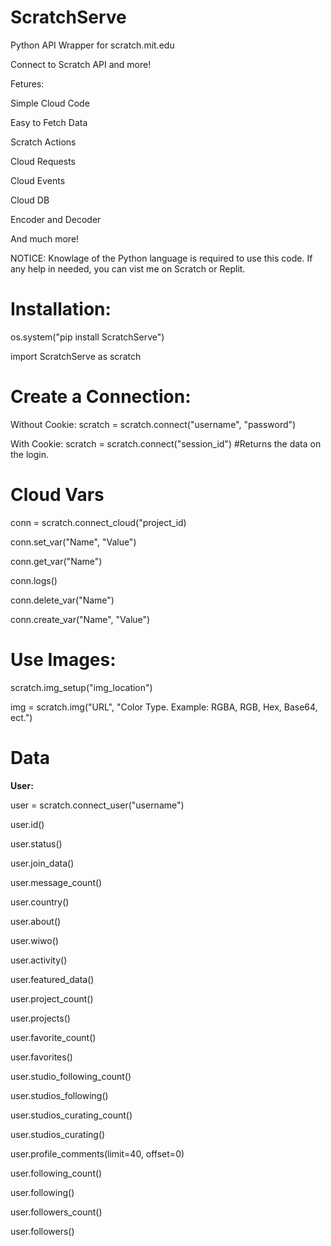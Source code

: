 # ScratchServe
Python API Wrapper for scratch.mit.edu

Connect to Scratch API and more!

Fetures:

Simple Cloud Code

Easy to Fetch Data

Scratch Actions

Cloud Requests

Cloud Events

Cloud DB

Encoder and Decoder

And much more!


NOTICE: Knowlage of the Python language is required to use this code.
If any help in needed, you can vist me on Scratch or Replit.




# Installation:

os.system("pip install ScratchServe")

import ScratchServe as scratch

# Create a Connection:

Without Cookie: scratch = scratch.connect("username", "password")

With Cookie: scratch = scratch.connect("session_id") #Returns the data on the login.


# Cloud Vars
conn = scratch.connect_cloud("project_id)


conn.set_var("Name", "Value")

conn.get_var("Name")

conn.logs()

conn.delete_var("Name")

conn.create_var("Name", "Value")


# Use Images:

scratch.img_setup("img_location")

img = scratch.img("URL", "Color Type. Example: RGBA, RGB, Hex, Base64, ect.")



# Data

**User:**

user = scratch.connect_user("username")

user.id()

user.status()

user.join_data()

user.message_count()

user.country()

user.about()

user.wiwo()

user.activity()

user.featured_data()

user.project_count()

user.projects()

user.favorite_count()

user.favorites()

user.studio_following_count()

user.studios_following()

user.studios_curating_count()

user.studios_curating()

user.profile_comments(limit=40, offset=0)

user.following_count()

user.following()

user.followers_count()

user.followers()



